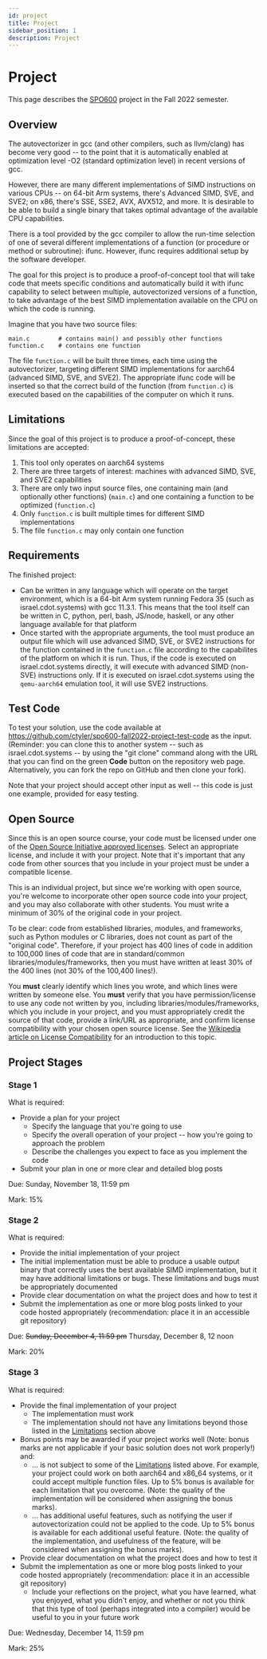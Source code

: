 ```yaml
---
id: project
title: Project
sidebar_position: 1
description: Project
---
```


# Project

This page describes the [SPO600](../landing-page.md) project in the Fall 2022 semester.

## Overview

The autovectorizer in gcc (and other compilers, such as llvm/clang) has become very good -- to the point that it is automatically enabled at optimization level -O2 (standard optimization level) in recent versions of gcc.

However, there are many different implementations of SIMD instructions on various CPUs -- on 64-bit Arm systems, there's Advanced SIMD, SVE, and SVE2; on x86, there's SSE, SSE2, AVX, AVX512, and more. It is desirable to be able to build a single binary that takes optimal advantage of the available CPU capabilities.

There is a tool provided by the gcc compiler to allow the run-time selection of one of several different implementations of a function (or procedure or method or subroutine): ifunc. However, ifunc requires additional setup by the software developer.

The goal for this project is to produce a proof-of-concept tool that will take code that meets specific conditions and automatically build it with ifunc capability to select between multiple, autovectorized versions of a function, to take advantage of the best SIMD implementation available on the CPU on which the code is running.

Imagine that you have two source files:

```text
main.c        # contains main() and possibly other functions
function.c    # contains one function
```

The file `function.c` will be built three times, each time using the autovectorizer, targeting different SIMD implementations for aarch64 (advanced SIMD, SVE, and SVE2). The appropriate ifunc code will be inserted so that the correct build of the function (from `function.c`) is executed based on the capabilities of the computer on which it runs.

## Limitations

Since the goal of this project is to produce a proof-of-concept, these limitations are accepted:

1. This tool only operates on aarch64 systems
2. There are three targets of interest: machines with advanced SIMD, SVE, and SVE2 capabilities
3. There are only two input source files, one containing main (and optionally other functions) (`main.c`) and one containing a function to be optimized (`function.c`)
4. Only `function.c` is built multiple times for different SIMD implementations
5. The file `function.c` may only contain one function

## Requirements

The finished project:

- Can be written in any language which will operate on the target environment, which is a 64-bit Arm system running Fedora 35 (such as israel.cdot.systems) with gcc 11.3.1. This means that the tool itself can be written in C, python, perl, bash, JS/node, haskell, or any other language available for that platform
- Once started with the appropriate arguments, the tool must produce an output file which will use advanced SIMD, SVE, or SVE2 instructions for the function contained in the `function.c` file according to the capabilites of the platform on which it is run. Thus, if the code is executed on israel.cdot.systems directly, it will execute with advanced SIMD (non-SVE) instructions only. If it is executed on israel.cdot.systems using the `qemu-aarch64` emulation tool, it will use SVE2 instructions.

## Test Code

To test your solution, use the code available at https://github.com/ctyler/spo600-fall2022-project-test-code as the input. (Reminder: you can clone this to another system -- such as israel.cdot.systems -- by using the "git clone" command along with the URL that you can find on the green **Code** button on the repository web page. Alternatively, you can fork the repo on GitHub and then clone your fork).

Note that your project should accept other input as well -- this code is just one example, provided for easy testing.

## Open Source

Since this is an open source course, your code must be licensed under one of the [Open Source Initiative approved licenses](https://opensource.org/licenses). Select an appropriate license, and include it with your project. Note that it's important that any code from other sources that you include in your project must be under a compatible license.

This is an individual project, but since we're working with open source, you're welcome to incorporate other open source code into your project, and you may also collaborate with other students. You must write a minimum of 30% of the original code in your project.

To be clear: code from established libraries, modules, and frameworks, such as Python modules or C libraries, does not count as part of the "original code". Therefore, if your project has 400 lines of code in addition to 100,000 lines of code that are in standard/common libraries/modules/frameworks, then you must have written at least 30% of the 400 lines (not 30% of the 100,400 lines!).

You **must** clearly identify which lines you wrote, and which lines were written by someone else. You **must** verify that you have permission/license to use any code not written by you, including libraries/modules/frameworks, which you include in your project, and you must appropriately credit the source of that code, provide a link/URL as appropriate, and confirm license compatibility with your chosen open source license. See the [Wikipedia article on License Compatibility](https://en.wikipedia.org/wiki/License_compatibility) for an introduction to this topic.

## Project Stages

### Stage 1

What is required:

- Provide a plan for your project
    - Specify the language that you're going to use
    - Specify the overall operation of your project -- how you're going to approach the problem
    - Describe the challenges you expect to face as you implement the code
- Submit your plan in one or more clear and detailed blog posts

Due: Sunday, November 18, 11:59 pm

Mark: 15%

### Stage 2

What is required:

- Provide the initial implementation of your project
- The initial implementation must be able to produce a usable output binary that correctly uses the best available SIMD implementation, but it may have additional limitations or bugs. These limitations and bugs must be appropriately documented
- Provide clear documentation on what the project does and how to test it
- Submit the implementation as one or more blog posts linked to your code hosted appropriately (recommendation: place it in an accessible git repository)

Due: ~~Sunday, December 4, 11:59 pm~~ Thursday, December 8, 12 noon

Mark: 20%

### Stage 3

What is required:

- Provide the final implementation of your project
    - The implementation must work
    - The implementation should not have any limitations beyond those listed in the [Limitations](#limitations) section above
- Bonus points may be awarded if your project works well (Note: bonus marks are not applicable if your basic solution does not work properly!) and:
    - ... is not subject to some of the [Limitations](#limitations) listed above. For example, your project could work on both aarch64 and x86\_64 systems, or it could accept multiple function files. Up to 5% bonus is available for each limitation that you overcome. (Note: the quality of the implementation will be considered when assigning the bonus marks).
    - ... has additional useful features, such as notifying the user if autovectorization could not be applied to the code. Up to 5% bonus is available for each additional useful feature. (Note: the quality of the implementation, and usefulness of the feature, will be considered when assigning the bonus marks).
- Provide clear documentation on what the project does and how to test it
- Submit the implementation as one or more blog posts linked to your code hosted appropriately (recommendation: place it in an accessible git repository)
    - Include your reflections on the project, what you have learned, what you enjoyed, what you didn't enjoy, and whether or not you think that this type of tool (perhaps integrated into a compiler) would be useful to you in your future work

Due: Wednesday, December 14, 11:59 pm

Mark: 25%
